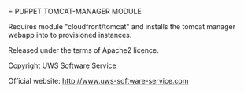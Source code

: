 =  PUPPET TOMCAT-MANAGER MODULE

Requires module "cloudfront/tomcat" and installs the tomcat manager webapp into to provisioned instances.

Released under the terms of Apache2 licence.

Copyright UWS Software Service

Official website: http://www.uws-software-service.com
